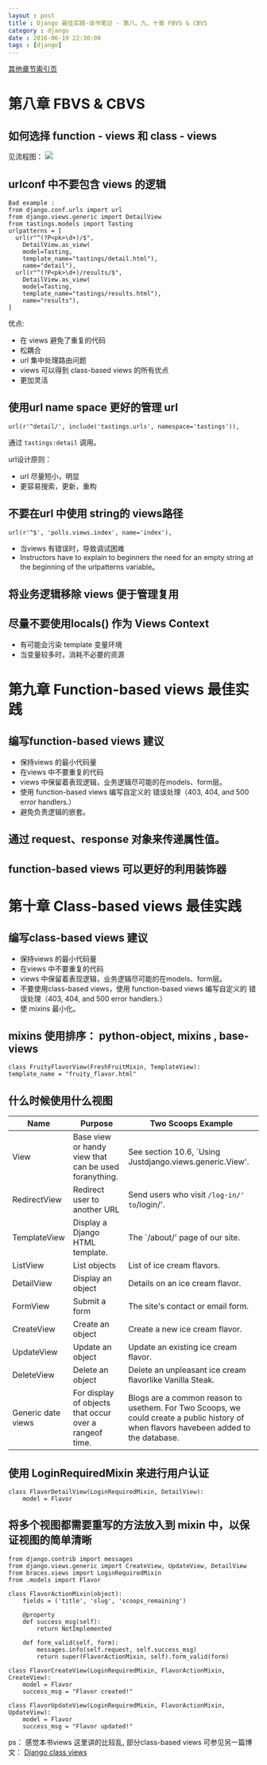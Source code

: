 ```yaml
---
layout : post
title : Django 最佳实践-读书笔记 - 第八、九、十章 FBVS & CBVS
category : django
date : 2016-06-19 22:30:00
tags : [django]
---
```



[其他章节索引页](2016-05-22-Best.Practices.for.Django.1.8.3rd-Index.html)

# 第八章 FBVS & CBVS

## 如何选择 function - views 和 class - views 

见流程图：
![](/images/wtovsyu.png)

## urlconf 中不要包含 views 的逻辑 

```
Bad example :
from django.conf.urls import url
from django.views.generic import DetailView
from tastings.models import Tasting
urlpatterns = [
  url(r"^(?P<pk>\d+)/$",
    DetailView.as_view(
    model=Tasting,
    template_name="tastings/detail.html"),
    name="detail"),
  url(r"^(?P<pk>\d+)/results/$",
    DetailView.as_view(
    model=Tasting,
    template_name="tastings/results.html"),
    name="results"),
]
```

优点:

- 在 views 避免了重复的代码
- 松耦合
- url 集中处理路由问题
- views 可以得到 class-based views 的所有优点
- 更加灵活

## 使用url name space 更好的管理 url

`url(r'^detail/', include('tastings.urls', namespace='tastings')),`

通过 `tastings:detail` 调用。 

url设计原则：
- url 尽量短小，明显 
- 更容易搜索，更新，重构

## 不要在url 中使用 string的 views路径

`url(r'^$', 'polls.views.index', name='index'),` 

- 当views 有错误时，导致调试困难
- Instructors have to explain to beginners the need for an empty string at the beginning of the urlpatterns variable。

## 将业务逻辑移除 views 便于管理复用

## 尽量不要使用locals() 作为 Views Context

- 有可能会污染 template 变量环境
- 当变量较多时，消耗不必要的资源


# 第九章 Function-based views 最佳实践

## 编写function-based views 建议

- 保持views 的最小代码量 
- 在views 中不要重复的代码
- views 中保留着表现逻辑，业务逻辑尽可能的在models、form层。
- 使用 function-based views 编写自定义的 错误处理（403, 404, and 500 error handlers.）
- 避免负责逻辑的嵌套。

## 通过 request、response 对象来传递属性值。

## function-based views 可以更好的利用装饰器

# 第十章 Class-based views 最佳实践

## 编写class-based views 建议

- 保持views 的最小代码量 
- 在views 中不要重复的代码
- views 中保留着表现逻辑，业务逻辑尽可能的在models、form层。
- 不要使用class-based views，使用 function-based views 编写自定义的 错误处理（403, 404, and 500 error handlers.）
- 使 mixins 最小化。

## mixins 使用排序： python-object, mixins , base-views 

```
class FruityFlavorView(FreshFruitMixin, TemplateView):
template_name = "fruity_flavor.html"
```

## 什么时候使用什么视图 

|Name | Purpose |Two Scoops Example|
|-----|---------|------------------|
|View | Base view or handy view that can be used foranything.| See section 10.6, `Using Justdjango.views.generic.View'.|
|RedirectView | Redirect user to another URL | Send users who visit `/log-in/' to`/login/'. |
|TemplateView | Display a Django HTML template. | The `/about/' page of our site.|
|ListView     | List objects                    | List of ice cream flavors.
|DetailView   | Display an object | Details on an ice cream flavor.
|FormView     | Submit a form  | The site's contact or email form.
|CreateView   | Create an object | Create a new ice cream flavor.
|UpdateView   | Update an object | Update an existing ice cream flavor.
|DeleteView   | Delete an object | Delete an unpleasant ice cream flavorlike Vanilla Steak.
|Generic date views | For display of objects that occur over a rangeof time.| Blogs are a common reason to usethem. For Two Scoops, we could create a public history of when flavors havebeen added to the database. 


## 使用 LoginRequiredMixin 来进行用户认证

```
class FlavorDetailView(LoginRequiredMixin, DetailView):
    model = Flavor
```
## 将多个视图都需要重写的方法放入到 mixin 中，以保证视图的简单清晰

```
from django.contrib import messages
from django.views.generic import CreateView, UpdateView, DetailView
from braces.views import LoginRequiredMixin
from .models import Flavor

class FlavorActionMixin(object):
    fields = ('title', 'slug', 'scoops_remaining')

    @property
    def success_msg(self):
        return NotImplemented
    
    def form_valid(self, form):
        messages.info(self.request, self.success_msg)
        return super(FlavorActionMixin, self).form_valid(form)

class FlavorCreateView(LoginRequiredMixin, FlavorActionMixin,
CreateView):
    model = Flavor
    success_msg = "Flavor created!"

class FlavorUpdateView(LoginRequiredMixin, FlavorActionMixin,
UpdateView):
    model = Flavor
    success_msg = "Flavor updated!"

```


ps： 感觉本书views 这里讲的比较乱, 部分class-based views 可参见另一篇博文： [Django class views](http://pylixm.cc/posts/2016-03-24-Django-class-Views.html)

